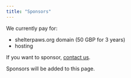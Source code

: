```yaml
---
title: "Sponsors"
---
```


We currently pay for:
- shelterpaws.org domain (50 GBP for 3 years)
- hosting

If you want to sponsor, [contact us](mailto:vitaly.sharovatov@gmail.com).

Sponsors will be added to this page.

